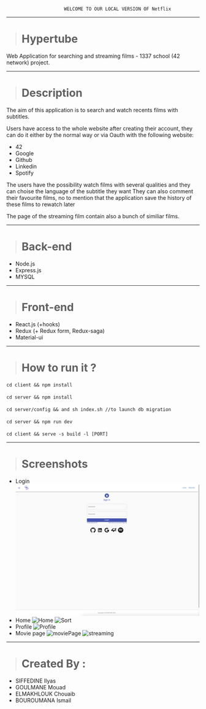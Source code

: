 

                         WELCOME TO OUR LOCAL VERSION OF Netflix
                         
<hr>

> # Hypertube
Web Application for searching and streaming films - 1337 school (42 network) project.

<hr>

> # Description
The aim of this application is to search and watch recents films with subtitles.

Users have access to the whole website after creating their account, 
they can do it either by the normal way or via Oauth with the following website:
- 42
- Google
- Github
- Linkedin
- Spotify

The users have the possibility watch films with several qualities and they can choise 
the language of the subtitle they want
They can also comment their favourite films, no to mention that the application save the history of these films
to rewatch later

The page of the streaming film contain also a bunch of similiar films.

<hr>

> # Back-end
- Node.js
- Express.js
- MYSQL

<hr>

> # Front-end
- React.js (+hooks)
- Redux (+ Redux form, Redux-saga)
- Material-ui

<hr>

> # How to run it ?
    cd client && npm install

    cd server && npm install

    cd server/config && and sh index.sh //to launch db migration

    cd server && npm run dev

    cd client && serve -s build -l [PORT]
<hr>

># Screenshots
* Login
![Login](server/public/images/login.png)
* Home
![Home](server/public/images/home.png)
![Sort](server/public/images/sort.png)
* Profile
![Profile](server/public/images/chouaibProfile.png)
* Movie page
![moviePage](server/public/images/profileMovie.png)
![streaming](server/public/images/stream.png)
<hr>

> # Created By : 
-  SIFFEDINE Ilyas
-  GOULMANE Mouad
-  ELMAKHLOUK Chouaib 
-  BOUROUMANA Ismail
